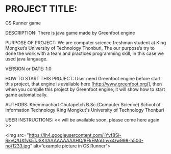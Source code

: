 <h1>PROJECT TITLE:</h1> 
CS Runner game

DESCRIPTION:
There is java game made by Greenfoot engine

PURPOSE OF PROJECT:
We are computer science freshman student at King Mongkut’s University of Technology Thonburi, The our purpose’s try to done the work with a team and practices programming skill, in this case we used java language. 

VERSION or DATE: 1.0

HOW TO START THIS PROJECT: User need Greenfoot engine before start this project, that engine is available here [http://www.greenfoot.org/], then when you compile this project by Greenfoot engine, it will show how to start game automatically.

AUTHORS:
Khemmachart Chutapetch
B.Sc.(Computer Science)
School of Information Technology
King Mongkut's University of Technology Thonburi

USER INSTRUCTIONS:
<< will be available soon, please come here again >>


<img src="https://lh4.googleusercontent.com/-Yvf8Si-RkyQ/UXfvk5TJSKI/AAAAAAAAAHQ/8FkEMqGnvx4/w998-h500-no/1233.jpg" alt=“example picture in CS Runner”>